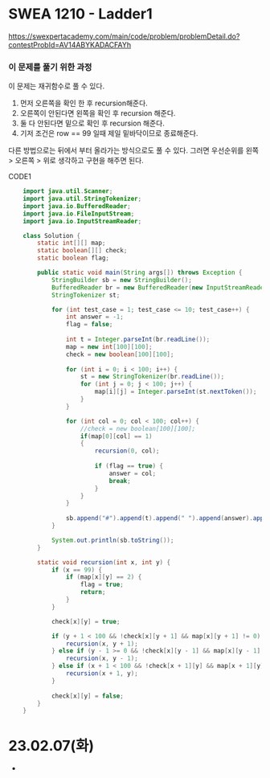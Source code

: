 # SWEA 1210 - Ladder1
https://swexpertacademy.com/main/code/problem/problemDetail.do?contestProbId=AV14ABYKADACFAYh

### 이 문제를 풀기 위한 과정
이 문제는 재귀함수로 풀 수 있다. 
1. 먼저 오른쪽을 확인 한 후 recursion해준다.
2. 오른쪽이 안된다면 왼쪽을 확인 후 recursion 해준다.
3. 둘 다 안된다면 밑으로 확인 후 recursion 해준다.
4. 기저 조건은 row == 99 일때 제일 밑바닥이므로 종료해준다.

다른 방법으로는 뒤에서 부터 올라가는 방식으로도 풀 수 있다. 그러면 우선순위를 왼쪽 > 오른쪽 > 위로 생각하고 구현을 해주면 된다.  
 
CODE1
```java
    import java.util.Scanner;
    import java.util.StringTokenizer;
    import java.io.BufferedReader;
    import java.io.FileInputStream;
    import java.io.InputStreamReader;

    class Solution {
        static int[][] map;
        static boolean[][] check;
        static boolean flag;

        public static void main(String args[]) throws Exception {
            StringBuilder sb = new StringBuilder();
            BufferedReader br = new BufferedReader(new InputStreamReader(System.in));
            StringTokenizer st;

            for (int test_case = 1; test_case <= 10; test_case++) {
                int answer = -1;
                flag = false;
                
                int t = Integer.parseInt(br.readLine());
                map = new int[100][100];
                check = new boolean[100][100];
                
                for (int i = 0; i < 100; i++) {
                    st = new StringTokenizer(br.readLine());
                    for (int j = 0; j < 100; j++) {
                        map[i][j] = Integer.parseInt(st.nextToken());
                    }
                }

                for (int col = 0; col < 100; col++) {
                    //check = new boolean[100][100];
                    if(map[0][col] == 1)
                    {
                        recursion(0, col);
                        
                        if (flag == true) {
                            answer = col;
                            break;
                        }
                    }
                }
                
                sb.append("#").append(t).append(" ").append(answer).append("\n");
            }

            System.out.println(sb.toString());
        }

        static void recursion(int x, int y) {
            if (x == 99) {
                if (map[x][y] == 2) {
                    flag = true;
                    return;
                }
            }

            check[x][y] = true;

            if (y + 1 < 100 && !check[x][y + 1] && map[x][y + 1] != 0) {
                recursion(x, y + 1);
            } else if (y - 1 >= 0 && !check[x][y - 1] && map[x][y - 1] != 0) {
                recursion(x, y - 1);
            } else if (x + 1 < 100 && !check[x + 1][y] && map[x + 1][y] != 0) {
                recursion(x + 1, y);
            }
            
            check[x][y] = false;
        }
    }

```

# 23.02.07(화)
* 
